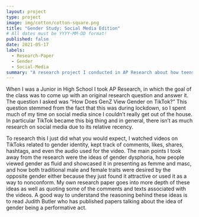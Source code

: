 ```yaml
---
layout: project
type: project
image: img/cotton/cotton-square.png
title: "Gender Study: Social Media Edition"
# All dates must be YYYY-MM-DD format!
published: false
date: 2021-05-17
labels:
  - Research-Paper
  - Gender
  - Social-Media
summary: "A research project I conducted in AP Research about how teens gender identity was portrayed on social media."
---
```

When I was a Junior in High School I took AP Research, in which the goal of the class was to come up with an original research question and answer it. The question I asked was “How Does GenZ View Gender on TikTok?” This question stemmed from the fact that this was during lockdown, so I spent much of my time on social media since I couldn’t really get out of the house. In particular TikTok became this big thing and in general, there isn’t as much research on social media due to its relative recency.

To research this I just did what you would expect, I watched videos on TikToks related to gender identity, kept track of comments, likes, shares, hashtags, and even the audio used for the video. The main points I took away from the research were the ideas of gender dysphoria, how people viewed gender as fluid and showcased it in presenting as femme and masc, and how both traditional male and female traits were desired by the opposite gender either because they just found it attractive or used it as a way to nonconform. My own research paper goes into more depth of these ideas as well as quoting some of the comments and texts associated with the videos. A good way to understand the reasoning behind these ideas is to read Judith Butler who has published papers talking about the idea of gender being a performative act.

